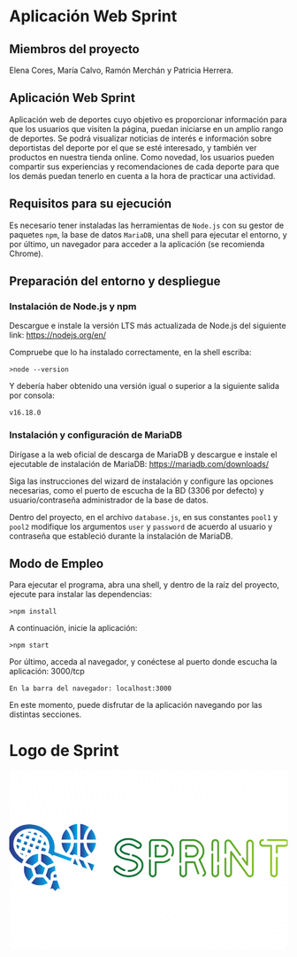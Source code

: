# **Aplicación Web Sprint**

## Miembros del proyecto
Elena Cores, María Calvo, Ramón Merchán y Patricia Herrera.

## Aplicación Web Sprint
Aplicación web de deportes cuyo objetivo es proporcionar información para que los usuarios que visiten la página, puedan iniciarse en un amplio rango de deportes. Se podrá visualizar noticias de interés e información sobre deportistas del deporte por el que se esté interesado, y también ver productos en nuestra tienda online. Como novedad, los usuarios pueden compartir sus experiencias y recomendaciones de cada deporte para que los demás puedan tenerlo en cuenta a la hora de practicar una actividad.

## Requisitos para su ejecución
Es necesario tener instaladas las herramientas de `Node.js` con su gestor de paquetes `npm`,  la base de datos `MariaDB`, una shell para ejecutar el entorno, y por último, un navegador para acceder a la aplicación (se recomienda Chrome).

## Preparación del entorno y despliegue
### Instalación de Node.js y npm
Descargue e instale la versión LTS más actualizada de Node.js del siguiente link: https://nodejs.org/en/

Compruebe que lo ha instalado correctamente, en la shell escriba:
~~~
>node --version
~~~
Y debería haber obtenido una versión igual o superior a la siguiente salida por consola:
~~~
v16.18.0
~~~

### Instalación y configuración de MariaDB
Dirígase a la web oficial de descarga de MariaDB y descargue e instale el ejecutable de instalación de MariaDB: https://mariadb.com/downloads/

Siga las instrucciones del wizard de instalación y configure las opciones necesarias, como el puerto de escucha de la BD (3306 por defecto) y usuario/contraseña administrador de la base de datos.

Dentro del proyecto, en el archivo `database.js`, en sus constantes `pool1` y `pool2` modifique los argumentos `user` y `password` de acuerdo al usuario y contraseña que estableció durante la instalación de MariaDB.

## Modo de Empleo
Para ejecutar el programa, abra una shell, y dentro de la raíz del proyecto, ejecute para instalar las dependencias:
~~~
>npm install
~~~

A continuación, inicie la aplicación:
~~~
>npm start
~~~

Por último, acceda al navegador, y conéctese al puerto donde escucha la aplicación: 3000/tcp
~~~
En la barra del navegador: localhost:3000
~~~

En este momento, puede disfrutar de la aplicación navegando por las distintas secciones.

# Logo de Sprint

![plot](docs/logo.png)